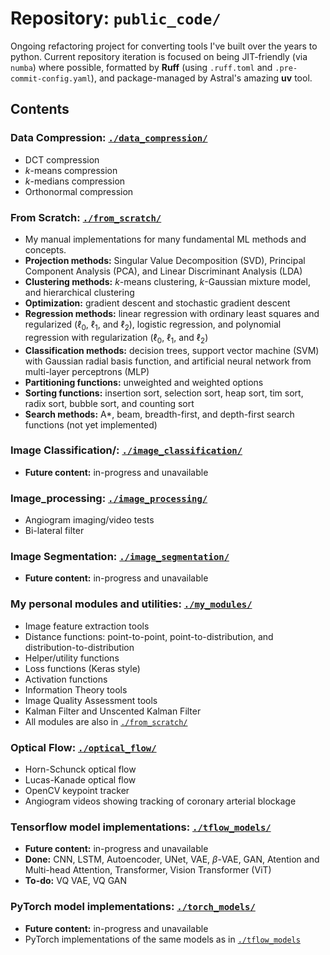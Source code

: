 # Repository: `public_code/`

Ongoing refactoring project for converting tools I've built over the years to python. Current repository iteration is focused on being JIT-friendly (via `numba`) where possible, formatted by __Ruff__ (using `.ruff.toml` and `.pre-commit-config.yaml`), and package-managed by Astral's amazing __uv__ tool.

## Contents

### Data Compression: [`./data_compression/`](https://github.com/jlbettha/public_code/tree/main/data_compression/)
* DCT compression
* _k_-means compression
* _k_-medians compression
* Orthonormal compression


### From Scratch: [`./from_scratch/`](https://github.com/jlbettha/public_code/tree/main/from_scratch/)
* My manual implementations for many fundamental ML methods and concepts.
* __Projection methods:__ Singular Value Decomposition (SVD), Principal Component Analysis (PCA), and Linear Discriminant Analysis (LDA)
* __Clustering methods:__ _k_-means clustering, _k_-Gaussian mixture model, and hierarchical clustering
* __Optimization:__ gradient descent and stochastic gradient descent
* __Regression methods:__ linear regression with ordinary least squares and  regularized ($\ell_0$, $\ell_1$, and $\ell_2$), logistic regression, and polynomial regression with regularization ($\ell_0$, $\ell_1$, and $\ell_2$)
* __Classification methods:__ decision trees, support vector machine (SVM) with Gaussian radial basis function, and artificial neural network from multi-layer perceptrons (MLP)
* __Partitioning functions:__ unweighted and weighted options
* __Sorting functions:__ insertion sort, selection sort, heap sort, tim sort, radix sort, bubble sort, and counting sort
* __Search methods:__ A\*, beam, breadth-first, and depth-first search functions (not yet implemented)


### Image Classification/: [`./image_classification/`](https://github.com/jlbettha/public_code/tree/main/image_classification/)
* __Future content:__ in-progress and unavailable


### Image_processing: [`./image_processing/`](https://github.com/jlbettha/public_code/tree/main/image_processing/)
* Angiogram imaging/video tests
* Bi-lateral filter


### Image Segmentation: [`./image_segmentation/`](https://github.com/jlbettha/public_code/tree/main/image_segmentation/)
* __Future content:__ in-progress and unavailable


### My personal modules and utilities: [`./my_modules/`](https://github.com/jlbettha/public_code/tree/main/my_modules/)
* Image feature extraction tools
* Distance functions: point-to-point, point-to-distribution, and distribution-to-distribution
* Helper/utility functions
* Loss functions (Keras style)
* Activation functions
* Information Theory tools
* Image Quality Assessment tools
* Kalman Filter and Unscented Kalman Filter
* All modules are also in [`./from_scratch/`](https://github.com/jlbettha/public_code/tree/main/from_scratch/)


### Optical Flow: [`./optical_flow/`](https://github.com/jlbettha/public_code/tree/main/optical_flow/)
* Horn-Schunck optical flow
* Lucas-Kanade optical flow
* OpenCV keypoint tracker
* Angiogram videos showing tracking of coronary arterial blockage


### Tensorflow model implementations: [`./tflow_models/`](https://github.com/jlbettha/public_code/tree/main/tflow_models/)
* __Future content:__ in-progress and unavailable
* __Done:__ CNN, LSTM, Autoencoder, UNet, VAE, $\beta$-VAE, GAN, Atention and Multi-head Attention, Transformer, Vision Transformer (ViT)
* __To-do:__ VQ VAE, VQ GAN


### PyTorch model implementations: [`./torch_models/`](https://github.com/jlbettha/public_code/tree/main/torch_models/)
* __Future content:__ in-progress and unavailable
* PyTorch implementations of the same models as in [`./tflow_models`](https://github.com/jlbettha/public_code/tree/main/tflow_models/)
